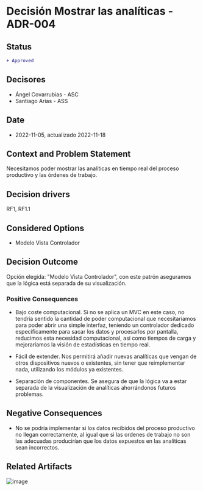 # Decisión Mostrar las analíticas - ADR-004
## Status

```diff
+ Approved
```

## Decisores

* Ángel Covarrubias - ASC
* Santiago Arias - ASS

## Date

* 2022-11-05, actualizado 2022-11-18

## Context and Problem Statement

Necesitamos poder mostrar las analíticas en tiempo real del proceso productivo y las órdenes de trabajo.

## Decision drivers

RF1, RF1.1

## Considered Options

* Modelo Vista Controlador

## Decision Outcome

Opción elegida: "Modelo Vista Controlador", con este patrón aseguramos que la lógica está separada de su visualización. 

### Positive Consequences

* Bajo coste computacional. Si no se aplica un MVC en este caso, no tendría sentido la cantidad de poder computacional que necesitaríamos para poder abrir una simple interfaz, teniendo un controlador dedicado específicamente para sacar los datos y procesarlos por pantalla, reducimos esta necesidad computacional, así como tiempos de carga y mejoraríamos la visión de estadísticas en tiempo real.

* Fácil de extender. Nos permitirá añadir nuevas analíticas que vengan de otros dispositivos nuevos o existentes, sin tener que reimplementar nada, utilizando los módulos ya existentes.

* Separación de componentes. Se asegura de que la lógica va a estar separada de la visualización de analíticas ahorrándonos futuros problemas.   

## Negative Consequences

* No se podría implementar si los datos recibidos del proceso productivo no llegan correctamente, al igual que si las ordenes de trabajo no son las adecuadas producirían que los datos expuestos en las analíticas sean incorrectos.

## Related Artifacts

![image](https://user-images.githubusercontent.com/103439723/202898779-0d8ca71c-f210-46fc-b909-91f3d221f3e2.png)
